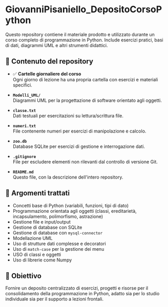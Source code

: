 # GiovanniPisaniello_DepositoCorsoPython

Questo repository contiene il materiale prodotto e utilizzato durante un corso completo di programmazione in Python. Include esercizi pratici, basi di dati, diagrammi UML e altri strumenti didattici.

## 📁 Contenuto del repository

- ✅ **Cartelle giornaliere del corso**  
  Ogni giorno di lezione ha una propria cartella con esercizi e materiali specifici.

- **`Modelli_UML/`**  
  Diagrammi UML per la progettazione di software orientato agli oggetti.

- **`classe.txt`**  
  Dati testuali per esercitazioni su lettura/scrittura file.

- **`numeri.txt`**  
  File contenente numeri per esercizi di manipolazione e calcolo.

- **`zoo.db`**  
  Database SQLite per esercizi di gestione e interrogazione dati.

- **`.gitignore`**  
  File per escludere elementi non rilevanti dal controllo di versione Git.

- **`README.md`**  
  Questo file, con la descrizione dell'intero repository.

## 🐍 Argomenti trattati

- Concetti base di Python (variabili, funzioni, tipi di dato)
- Programmazione orientata agli oggetti (classi, ereditarietà, incapsulamento, polimorfismo, astrazione)
- Gestione file e input/output
- Gestione di database con SQLite
- Gestione di database con `mysql-connector`
- Modellazione UML
- Uso di strutture dati complesse e decoratori
- Uso di `match-case` per la gestione dei menu
- USO di classi e oggetti
- Uso di librerie come Numpy

## 📌 Obiettivo

Fornire un deposito centralizzato di esercizi, progetti e risorse per il consolidamento della programmazione in Python, adatto sia per lo studio individuale sia per il supporto a lezioni frontali.
